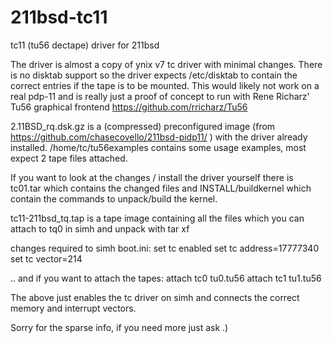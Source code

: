 # 211bsd-tc11
tc11 (tu56 dectape) driver for 211bsd

The driver is almost a copy of ynix v7 tc driver with minimal changes.
There is no disktab support so the driver expects /etc/disktab to contain the correct entries 
if the tape is to be mounted.
This would likely not work on a real pdp-11 and is really just a proof of concept to run with 
Rene Richarz' Tu56 graphical frontend https://github.com/rricharz/Tu56

2.11BSD_rq.dsk.gz is a (compressed) preconfigured image  (from https://github.com/chasecovello/211bsd-pidp11/ ) 
with the driver already installed.
/home/tc/tu56examples contains some usage examples, most expect 2 tape files attached.

If you want to look at the changes / install the driver yourself there is tc01.tar which contains the changed files
and INSTALL/buildkernel which contain the commands to unpack/build the kernel.

 tc11-211bsd_tq.tap is a tape image containing all the files which you can attach to tq0 in simh and unpack with tar xf

changes required to simh boot.ini:
set tc enabled
set tc address=17777340
set tc vector=214

.. and if you want to attach the tapes:
attach  tc0 tu0.tu56
attach  tc1 tu1.tu56

The above just enables the tc driver on simh and connects the correct memory and interrupt vectors.

Sorry for the sparse info, if you need more just ask .) 

